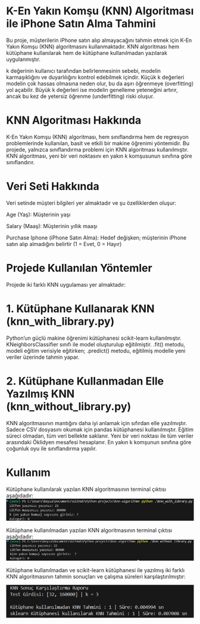 # K-En Yakın Komşu (KNN) Algoritması ile iPhone Satın Alma Tahmini
Bu proje, müşterilerin iPhone satın alıp almayacağını tahmin etmek için K-En Yakın Komşu (KNN) algoritmasını kullanmaktadır. KNN algoritması hem kütüphane kullanılarak hem de kütüphane kullanılmadan yazılarak uygulanmıştır. 

k değerinin kullanıcı tarafından belirlenmesinin sebebi, modelin karmaşıklığını ve duyarlılığını kontrol edebilmek içindir. Küçük k değerleri modelin çok hassas olmasına neden olur, bu da aşırı öğrenmeye (overfitting) yol açabilir. Büyük k değerleri ise modelin genelleme yeteneğini artırır, ancak bu kez de yetersiz öğrenme (underfitting) riski oluşur.

# KNN Algoritması Hakkında
K-En Yakın Komşu (KNN) algoritması, hem sınıflandırma hem de regresyon problemlerinde kullanılan, basit ve etkili bir makine öğrenimi yöntemidir. Bu projede, yalnızca sınıflandırma problemi için KNN algoritması kullanılmıştır. KNN algoritması, yeni bir veri noktasını en yakın k komşusunun sınıfına göre sınıflandırır.

# Veri Seti Hakkında
Veri setinde müşteri bilgileri yer almaktadır ve şu özelliklerden oluşur:

Age (Yaş): Müşterinin yaşı

Salary (Maaş): Müşterinin yıllık maaşı

Purchase Iphone (iPhone Satın Alma): Hedef değişken; müşterinin iPhone satın alıp almadığını belirtir (1 = Evet, 0 = Hayır)

# Projede Kullanılan Yöntemler
Projede iki farklı KNN uygulaması yer almaktadır:

# 1. Kütüphane Kullanarak KNN (knn_with_library.py)
Python’un güçlü makine öğrenimi kütüphanesi scikit-learn kullanılmıştır. KNeighborsClassifier sınıfı ile  model oluşturulup eğitilmiştir. .fit() metodu, modeli eğitim verisiyle eğitirken; .predict() metodu, eğitilmiş modelle yeni veriler üzerinde tahmin yapar.

# 2. Kütüphane Kullanmadan Elle Yazılmış KNN (knn_without_library.py)
KNN algoritmasının mantığını daha iyi anlamak için sıfırdan elle yazılmıştır. Sadece CSV dosyasını okumak için pandas kütüphanesi kullanılmıştır. Eğitim süreci olmadan, tüm veri bellekte saklanır. Yeni bir veri noktası ile tüm veriler arasındaki Öklidyen mesafesi hesaplanır. En yakın k komşunun sınıfına göre çoğunluk oyu ile sınıflandırma yapılır.

# Kullanım
Kütüphane kullanılarak yazılan KNN algoritmasının terminal çıktısı aşağıdadır:
![alt text](knn_with_library.png)

Kütüphane kullanılmadan yazılan KNN algoritmasının terminal çıktısı aşağıdadır:
![alt text](knn_without_library.png)

Kütüphane kullanılmadan ve scikit-learn kütüphanesi ile yazılmış iki farklı KNN algoritmasının tahmin sonuçları ve çalışma süreleri karşılaştırılmıştır:


![alt text](test.png)





